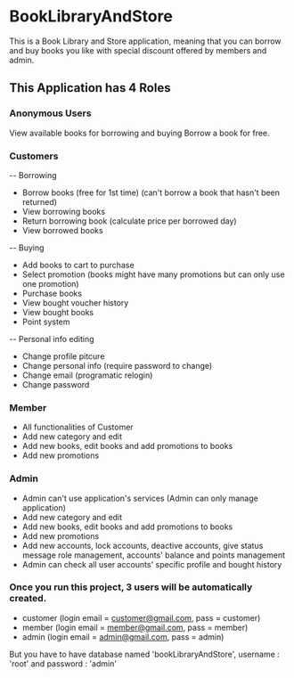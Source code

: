 # BookLibraryAndStore
This is a Book Library and Store application, meaning that you can borrow and buy books you like with special discount offered by members and admin.

## This Application has 4 Roles

### Anonymous Users
View available books for borrowing and buying
Borrow a book for free.

### Customers

-- Borrowing

* Borrow books (free for 1st time) (can't borrow a book that hasn't been returned)
* View borrowing books
* Return borrowing book (calculate price per borrowed day)
* View borrowed books

-- Buying

* Add books to cart to purchase
* Select promotion (books might have many promotions but can only use one promotion) 
* Purchase books
* View bought voucher history
* View bought books
* Point system

-- Personal info editing

* Change profile pitcure
* Change personal info (require password to change)
* Change email (programatic relogin)
* Change password

### Member 

* All functionalities of Customer
* Add new category and edit
* Add new books, edit books and add promotions to books
* Add new promotions


### Admin

* Admin can't use application's services (Admin can only manage application)
* Add new category and edit
* Add new books, edit books and add promotions to books
* Add new promotions
* Add new accounts, lock accounts, deactive accounts, give status message 
role management, accounts' balance and points management
* Admin can check all user accounts' specific profile and bought history

### Once you run this project, 3 users will be automatically created.
* customer (login email = customer@gmail.com, pass = customer)
* member (login email = member@gmail.com, pass = member)
* admin (login email = admin@gmail.com, pass = admin)

But you have to have database named 'bookLibraryAndStore', username : 'root' and password : 'admin'
